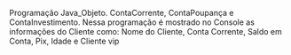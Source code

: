  Programação Java_Objeto. ContaCorrente, ContaPoupança e ContaInvestimento. Nessa programação é mostrado no Console as informações do Cliente como:
Nome do Cliente,
Conta Corrente, 
Saldo em Conta,
Pix,
Idade e 
Cliente vip
